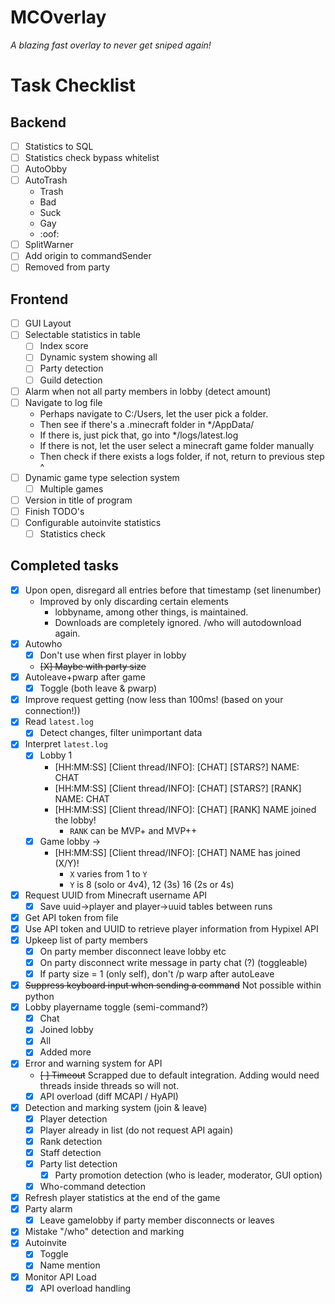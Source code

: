 # MCOverlay
*A blazing fast overlay to never get sniped again!*

# Task Checklist
## Backend
- [ ] Statistics to SQL
- [ ] Statistics check bypass whitelist
- [ ] AutoObby
- [ ] AutoTrash
	- Trash
	- Bad
	- Suck
	- Gay
	- :oof:
- [ ] SplitWarner
- [ ] Add origin to commandSender
- [ ] Removed from party
## Frontend
- [ ] GUI Layout
- [ ] Selectable statistics in table
	- [ ] Index score
	- [ ] Dynamic system showing all
	- [ ] Party detection
	- [ ] Guild detection
- [ ] Alarm when not all party members in lobby (detect amount)
- [ ] Navigate to log file
	- Perhaps navigate to C:/Users, let the user pick a folder.
	- Then see if there's a .minecraft folder in */AppData/
	- If there is, just pick that, go into */logs/latest.log
	- If there is not, let the user select a minecraft game folder manually
	- Then check if there exists a logs folder, if not, return to previous step ^
- [ ] Dynamic game type selection system
	- [ ] Multiple games
- [ ] Version in title of program
- [ ] Finish TODO's
- [ ] Configurable autoinvite statistics
	- [ ] Statistics check
## Completed tasks
- [X] Upon open, disregard all entries before that timestamp (set linenumber)
	- Improved by only discarding certain elements 
		- lobbyname, among other things, is maintained. 
		- Downloads are completely ignored. /who will autodownload again.
- [X] Autowho
	- [X] Don't use when first player in lobby
	- ~~[X] Maybe with party size~~
- [X] Autoleave+pwarp after game
	- [X] Toggle (both leave & pwarp)
- [X] Improve request getting (now less than 100ms! (based on your connection!))
- [x] Read `latest.log`
	- [x] Detect changes, filter unimportant data
- [x] Interpret `latest.log`
	- [x] Lobby 1
		- [HH:MM:SS] [Client thread/INFO]: [CHAT] [STARS?] NAME: CHAT
		- [HH:MM:SS] [Client thread/INFO]: [CHAT] [STARS?] [RANK] NAME: CHAT
		- [HH:MM:SS] [Client thread/INFO]: [CHAT] [RANK] NAME joined the lobby!
			- `RANK` can be MVP+ and MVP++
	- [x] Game lobby ->
		- [HH:MM:SS] [Client thread/INFO]: [CHAT] NAME has joined (X/Y)!
			- `X` varies from 1 to `Y`
			- `Y` is 8 (solo or 4v4), 12 (3s) 16 (2s or 4s)
- [x] Request UUID from Minecraft username API
	- [x] Save uuid->player and player->uuid tables between runs
- [x] Get API token from file
- [x] Use API token and UUID to retrieve player information from Hypixel API
- [X] Upkeep list of party members
	- [X] On party member disconnect leave lobby etc
	- [X] On party disconnect write message in party chat (?) (toggleable)
	- [X] If party size = 1 (only self), don't /p warp after autoLeave
- [X] ~~Suppress keyboard input when sending a command~~ Not possible within python
- [X] Lobby playername toggle (semi-command?)
	- [X] Chat
	- [X] Joined lobby
	- [X] All
	- [X] Added more
- [X] Error and warning system for API
	- ~~[ ] Timeout~~ Scrapped due to default integration. Adding would need threads inside threads so will not.
	- [X] API overload (diff MCAPI / HyAPI)
- [X] Detection and marking system (join & leave)
	- [X] Player detection
	- [X] Player already in list (do not request API again)
	- [X] Rank detection
	- [X] Staff detection
	- [X] Party list detection
		- [X] Party promotion detection (who is leader, moderator, GUI option)
	- [X] Who-command detection
- [X] Refresh player statistics at the end of the game
- [X] Party alarm
	- [X] Leave gamelobby if party member disconnects or leaves
- [X] Mistake "/who" detection and marking
- [X] Autoinvite
	- [X] Toggle
	- [X] Name mention
- [X] Monitor API Load
	- [X] API overload handling